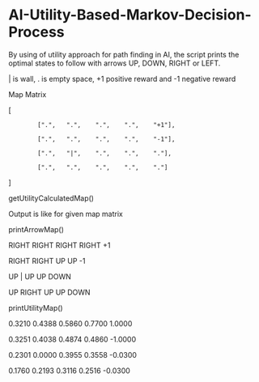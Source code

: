 # AI-Utility-Based-Markov-Decision-Process
By using of utility approach for path finding in AI, the script prints the optimal states to follow with arrows UP, DOWN, RIGHT or LEFT.

| is wall, . is empty space, +1 positive reward and -1 negative reward

Map Matrix

[

            [".",   ".",    ".",    ".",    "+1"],
            
            [".",   ".",    ".",    ".",    "-1"],
            
            [".",   "|",    ".",    ".",    "."],
            
            [".",   ".",    ".",    ".",    "."]
            
]

getUtilityCalculatedMap()

Output is like for given map matrix


printArrowMap()

RIGHT RIGHT RIGHT RIGHT +1 

RIGHT RIGHT UP UP -1 

UP | UP UP DOWN 

UP RIGHT UP UP DOWN 

printUtilityMap()

0.3210 0.4388 0.5860 0.7700 1.0000 

0.3251 0.4038 0.4874 0.4860 -1.0000 

0.2301 0.0000 0.3955 0.3558 -0.0300 

0.1760 0.2193 0.3116 0.2516 -0.0300 
